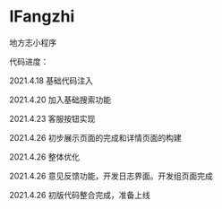 # IFangzhi
地方志小程序

代码进度：

2021.4.18  基础代码注入

2021.4.20  加入基础搜索功能

2021.4.23  客服按钮实现

2021.4.26  初步展示页面的完成和详情页面的构建

2021.4.26  整体优化

2021.4.26 意见反馈功能，开发日志界面。开发组页面完成

2021.4.26  初版代码整合完成，准备上线